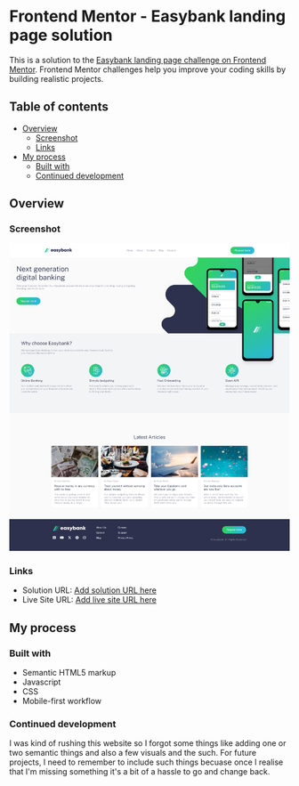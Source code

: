 # Frontend Mentor - Easybank landing page solution

This is a solution to the [Easybank landing page challenge on Frontend Mentor](https://www.frontendmentor.io/challenges/easybank-landing-page-WaUhkoDN). Frontend Mentor challenges help you improve your coding skills by building realistic projects. 

## Table of contents

- [Overview](#overview)
  - [Screenshot](#screenshot)
  - [Links](#links)
- [My process](#my-process)
  - [Built with](#built-with)
  - [Continued development](#continued-development)

## Overview

### Screenshot

![](./Screenshot.png)

### Links

- Solution URL: [Add solution URL here](https://www.frontendmentor.io/solutions/easybank-landing-page-using-html-css-and-js-gteDjKtk6D)
- Live Site URL: [Add live site URL here](https://aa-david.github.io/FrontEndmentor-Easybank-Landing-Page)

## My process

### Built with

- Semantic HTML5 markup
- Javascript
- CSS
- Mobile-first workflow

### Continued development

I was kind of rushing this website so I forgot some things like adding one or two semantic things and also a few visuals and the such. For future projects, I need to remember to include such things becuase once I realise that I'm missing something it's a bit of a hassle to go and change back.